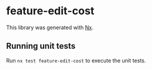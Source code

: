 # feature-edit-cost

This library was generated with [Nx](https://nx.dev).

## Running unit tests

Run `nx test feature-edit-cost` to execute the unit tests.
